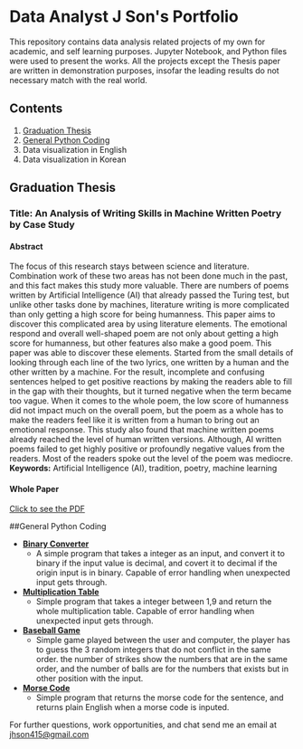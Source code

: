 # Data Analyst J Son's Portfolio
This repository contains data analysis related projects of my own for academic, and self learning purposes. Jupyter Notebook, and Python files were used to present the works. All the projects except the Thesis paper are written in demonstration purposes, insofar the leading results do not necessary match with the real world.  

## Contents
1. [Graduation Thesis](#graduation-thesis)
2. [General Python Coding](#general-python-coding)
3. Data visualization in English
3. Data visualization in Korean

## Graduation Thesis
### Title: An Analysis of Writing Skills in Machine Written Poetry by Case Study
#### Abstract
The focus of this research stays between science and literature. Combination work of these two areas has not been done much in the past, and this fact makes this study more valuable. There are numbers of poems written by Artificial Intelligence (AI) that already passed the Turing test, but unlike other tasks done by machines, literature writing is more complicated than only getting a high score for being humanness. This paper aims to discover this complicated area by using literature elements. The emotional respond and overall well-shaped poem are not only about getting a high score for humanness, but other features also make a good poem. This paper was able to discover these elements. Started from the small details of looking through each line of the two lyrics, one written by a human and the other written by a machine. For the result, incomplete and confusing sentences helped to get positive reactions by making the readers able to fill in the gap with their thoughts, but it turned negative when the term became too vague. When it comes to the whole poem, the low score of humanness did not impact much on the overall poem, but the poem as a whole has to make the readers feel like it is written from a human to bring out an emotional response. This study also found that machine written poems already reached the level of human written versions. Although, AI written poems failed to get highly positive or profoundly negative values from the readers. Most of the readers spoke out the level of the poem was mediocre.  
**Keywords:** Artificial Intelligence (AI), tradition, poetry, machine learning  
#### Whole Paper
[Click to see the PDF](./graduation_thesis/graduation_thesis.pdf)

##General Python Coding
- **[Binary Converter](./python_work/1.binary_converter.py)**  
  - A simple program that takes a integer as an input, and convert it to binary if the input value is decimal, and covert it to decimal if the origin input is in binary. Capable of error handling when unexpected input gets through.
- **[Multiplication Table](./python_work/2.multiplication_table.py)**
  - Simple program that takes a integer between 1,9 and return the whole multiplication table. Capable of error handling when unexpected input gets through.
- **[Baseball Game](./python_work/3.baseball_game.py)**
  - Simple game played between the user and computer, the player has to guess the 3 random integers that do not conflict in the same order. the number of strikes show the numbers that are in the same order, and the number of balls are for the numbers that exists but in other position with the input.  
- **[Morse Code](./python_work/4.morse_code.py)**
  - Simple program that returns the morse code for the sentence, and returns plain English when a morse code is inputed. 




For further questions, work opportunities, and chat send me an email at jhson415@gmail.com
